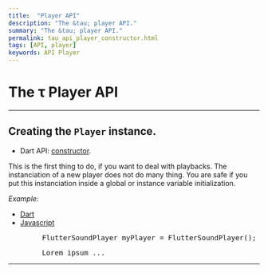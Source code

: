 ```yaml
---
title:  "Player API"
description: "The &tau; player API."
summary: "The &tau; player API."
permalink: tau_api_player_constructor.html
tags: [API, player]
keywords: API Player
---
```

# The &tau; Player API

-------------------------------------------------------------------------------------------------------------------

## Creating the `Player` instance.

- Dart API: [constructor](pages/flutter-sound/api/player/FlutterSoundPlayer/FlutterSoundPlayer.html).

This is the first thing to do, if you want to deal with playbacks. The instanciation of a new player does not do many thing. You are safe if you put this instanciation inside a global or instance variable initialization.

*Example:*
<ul id="profileTabs" class="nav nav-tabs">
    <li class="active"><a href="#dart" data-toggle="tab">Dart</a></li>
    <li><a href="#javascript" data-toggle="tab">Javascript</a></li>
</ul>
<div class="tab-content">

<div role="tabpanel" class="tab-pane active" id="dart">

<pre>
        FlutterSoundPlayer myPlayer = FlutterSoundPlayer();
</pre>

</div>

<div role="tabpanel" class="tab-pane" id="javascript">
<pre>
        Lorem ipsum ...
</pre>
</div>

</div>



--------------------------------------------------------------------------------------------------------------------
